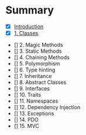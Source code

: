 # Summary

* [x] [Introduction](README.md)
* [x] [1. Classes](chapter1.md)
* [] 2. Magic Methods
* [] 3. Static Methods
* [] 4. Chaining Methods
* [] 5. Polymorphism
* [] 6. Type hinting
* [] 7. Inheritance
* [] 8. Abstract Classes
* [] 9. Interfaces
* [] 10. Traits
* [] 11. Namespaces
* [] 12. Dependency Injection
* [] 13. Exceptions
* [] 14. PDO
* [] 15. MVC
